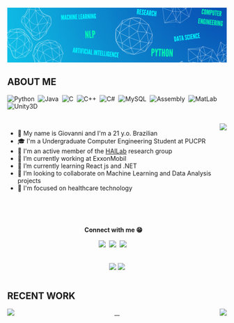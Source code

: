 <!--
**paivagio/paivagio** is a ✨ _special_ ✨ repository because its `README.md` (this file) appears on your GitHub profile.

Here are some ideas to get you started:
-->

<!-- <h1 align='center'><strong>🎉 WELCOME 🎉</strong></h1> -->


<!--![Badge](https://img.shields.io/github/followers/paivagio) <img src="https://komarev.com/ghpvc/?username=paivagio"/>-->

![Banner](https://github.com/paivagio/paivagio/blob/main/BANNER%20LINKEDIN.png)

## ABOUT ME

![Python](https://img.shields.io/badge/Python-%237033AD?style=for-the-badge&logo=python&logoColor=white)&nbsp;
![Java](https://img.shields.io/badge/Java-%237033AD?style=for-the-badge&logo=java&logoColor=white)&nbsp;
![C](https://img.shields.io/badge/C-%237033AD?style=for-the-badge&logo=c&logoColor=white)&nbsp;
![C++](https://img.shields.io/badge/C%2B%2B-%237033AD?style=for-the-badge&logo=c%2B%2B&logoColor=white)&nbsp;
![C#](https://img.shields.io/badge/C%23-%237033AD?style=for-the-badge&logo=c-sharp&logoColor=white)&nbsp;
![MySQL](https://img.shields.io/badge/MySQL-%237033AD?style=for-the-badge&logo=mysql&logoColor=white)&nbsp;
![Assembly](https://img.shields.io/badge/Assembly-%237033AD?style=for-the-badge&logo=assembly&logoColor=white)&nbsp;
![MatLab](https://img.shields.io/badge/MatLab-%237033AD?style=for-the-badge&logo=matlab&logoColor=white)&nbsp;
![Unity3D](https://img.shields.io/badge/Unity-%237033AD?style=for-the-badge&logo=unity&logoColor=white)&nbsp;

<br/>

<img align='right' src="https://media.giphy.com/media/3o6Zt6ML6BklcajjsA/giphy.gif" height='280'/>

- 🖖 My name is Giovanni and I'm a 21 y.o. Brazilian
- 🎓 I'm a Undergraduate Computer Engineering Student at PUCPR
- 🥼 I'm an active member of the [HAILab](https://github.com/HAILab-PUCPR) research group
- 🔭 I’m currently working at ExxonMobil<br/>
- 🌱 I’m currently learning React js and .NET<br/>
- 👯 I’m looking to collaborate on Machine Learning and Data Analysis projects<br/>
- 💙 I'm focused on healthcare technology

<br/>
<br/>
<br/>

<p align='center'><strong>Connect with me 😁</strong></p>

<div align='center'>
  <img src='https://img.shields.io/badge/instagram-%23E4405F?style=for-the-badge&logo=instagram&logoColor=white)](https://www.instagram.com/giovanni_paiva_/' align='center' />&nbsp;
  <img src='https://img.shields.io/badge/linkedin-%230077B5?style=for-the-badge&logo=linkedin&logoColor=white)](https://www.linkedin.com/in/giovannipaiva/' align='center' />&nbsp;
  <img src='https://img.shields.io/badge/discord-%237289d9?style=for-the-badge&logo=discord&logoColor=white)](https://discordapp.com/users/256154442309566465/' align='center' />&nbsp;
</div>

<!--
[![Instagram](https://img.shields.io/badge/instagram-%23E4405F?style=for-the-badge&logo=instagram&logoColor=white)](https://www.instagram.com/giovanni_paiva_/)&nbsp;
[![Linkedin](https://img.shields.io/badge/linkedin-%230077B5?style=for-the-badge&logo=linkedin&logoColor=white)](https://www.linkedin.com/in/giovannipaiva/)&nbsp;
[![Discord](https://img.shields.io/badge/discord-%237289d9?style=for-the-badge&logo=discord&logoColor=white)](https://discordapp.com/users/256154442309566465/)&nbsp;
-->

<br/>
<br/>

<div align="center"> 
  <img height="167em" align="center" src="https://github-readme-stats.vercel.app/api?username=paivagio&show_icons=true&theme=midnight-purple&include_all_commits=true&count_private=true"/>
   <img height="167em" align="center" src="https://github-readme-stats.vercel.app/api/top-langs/?username=paivagio&layout=compact&theme=midnight-purple&exclude_repo=CliNTREc-Interface"/>
</div> 

<br/>

## RECENT WORK


<div align="center"> 
  <a href='https://github.com/paivagio/CliNTREc'>
    <img align="left" src="https://github-readme-stats.vercel.app/api/pin/?username=paivagio&repo=CliNTREc&theme=midnight-purple"/>&nbsp;
  </a>
  <a href='https://github.com/paivagio/Roots'>
    <img align="right" src="https://github-readme-stats.vercel.app/api/pin/?username=paivagio&repo=Roots&theme=midnight-purple"/>&nbsp;
  </a>
</div> 


<!--
[![Readme Card](https://github-readme-stats.vercel.app/api/pin/?username=paivagio&repo=CliNTREc&theme=midnight-purple)](https://github.com/paivagio/CliNTREc)&nbsp;
[![Readme Card](https://github-readme-stats.vercel.app/api/pin/?username=paivagio&repo=CliNTREc-Interface&theme=midnight-purple)](https://github.com/paivagio/CliNTREc-Interface)&nbsp;
-->
